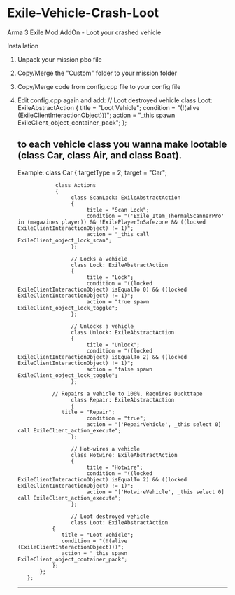 # Exile-Vehicle-Crash-Loot
Arma 3 Exile Mod AddOn - Loot your crashed vehicle


Installation

1. Unpack your mission pbo file

2. Copy/Merge the "Custom" folder to your mission folder

3. Copy/Merge code from config.cpp file to your config file

4. Edit config.cpp again and add:
   // Loot destroyed vehicle
	 class Loot: ExileAbstractAction
         {
             title = "Loot Vehicle";
             condition = "(!(alive (ExileClientInteractionObject)))";
             action = "_this spawn ExileClient_object_container_pack";
         }; 
         
   to each vehicle class you wanna make lootable (class Car, class Air, and class Boat).
   -------
   Example: 
              class Car 
	          {
		           targetType = 2;
		           target = "Car";

		           class Actions 
		           {
			            class ScanLock: ExileAbstractAction
			            {
				             title = "Scan Lock";
				             condition = "('Exile_Item_ThermalScannerPro' in (magazines player)) && !ExilePlayerInSafezone && ((locked ExileClientInteractionObject) != 1)";
				             action = "_this call ExileClient_object_lock_scan";
			            };

			            // Locks a vehicle
			            class Lock: ExileAbstractAction
			            {
				             title = "Lock";
				             condition = "((locked ExileClientInteractionObject) isEqualTo 0) && ((locked ExileClientInteractionObject) != 1)";
				             action = "true spawn ExileClient_object_lock_toggle";
			            };

			            // Unlocks a vehicle
			            class Unlock: ExileAbstractAction
			            {
				             title = "Unlock";
				             condition = "((locked ExileClientInteractionObject) isEqualTo 2) && ((locked ExileClientInteractionObject) != 1)";
				             action = "false spawn ExileClient_object_lock_toggle";
			            };
			      	
                  // Repairs a vehicle to 100%. Requires Duckttape
			            class Repair: ExileAbstractAction
			            {
                     title = "Repair";
				             condition = "true";
				             action = "['RepairVehicle', _this select 0] call ExileClient_action_execute";
			            };

			            // Hot-wires a vehicle
			            class Hotwire: ExileAbstractAction
			            {
				             title = "Hotwire";
				             condition = "((locked ExileClientInteractionObject) isEqualTo 2) && ((locked ExileClientInteractionObject) != 1)";
				             action = "['HotwireVehicle', _this select 0] call ExileClient_action_execute";
			            };

			            // Loot destroyed vehicle
			            class Loot: ExileAbstractAction
                  {
                     title = "Loot Vehicle";
                     condition = "(!(alive (ExileClientInteractionObject)))";
                     action = "_this spawn ExileClient_object_container_pack";
                  };
              };
          };

   -------
